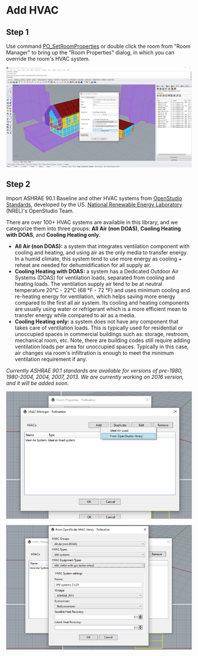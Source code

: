 # Add HVAC

## **Step 1**

Use command [PO\_SetRoomProperties](../pollination-commands-for-rhino/po_setroomproperties.md) or double click the room from "Room Manager" to bring up the "Room Properties" dialog, in which you can override the room's HVAC system.

![Override room&apos;s HVAC from Room Properties dialog](../../.gitbook/assets/image%20%28101%29.png)

## Step 2

Import ASHRAE 90.1 Baseline and other HVAC systems from [OpenStudio Standards](https://github.com/NREL/openstudio-standards/), developed by the US. [National Renewable Energy Laboratory](https://www.nrel.gov/) \(NREL\)'s OpenStudio Team. 

There are over 100+ HVAC systems are available in this library, and we categorize them into three groups: **All Air \(non DOAS\)**,  **Cooling Heating with DOAS**, and **Cooling Heating only**.

* **All Air \(non DOAS\):** a system that integrates ventilation component with cooling and heating, and using air as the only media to transfer energy. In a humid climate, this system tend to use more energy as cooling + reheat are needed for dehumidification for all supply air.
* **Cooling Heating with DOAS:** a system has a Dedicated Outdoor Air Systems \(DOAS\) for ventilation loads, separated from cooling and heating loads. The ventilation supply air tend to be at neutral temperature 20°C - 22°C \(68 °F - 72 °F\) and uses minimum cooling and re-heating energy for ventilation, which helps saving more energy compared to the first all air system. Its cooling and heating components are usually using water or refrigerant which is a more efficient mean to transfer energy while compared to air as a media.  
* **Cooling Heating only:** a system does not have any component that takes care of ventilation loads. This is typically used for residential or unoccupied spaces in commercial buildings such as: storage, restroom, mechanical room, etc. Note, there are building codes still require adding ventilation loads per area for unoccupied spaces. Typically in this case, air changes via room's infiltration is enough to meet the minimum ventilation requirement if any. 

_Currently ASHRAE  90.1 standards are available for versions of pre-1980, 1980-2004, 2004, 2007, 2013. We are currently working on 2016 version, and it will be added soon._

![Import HVAC systems from OpenStudio Standards library](../../.gitbook/assets/image%20%2892%29.png)

![Configurate a custom HVAC system from a template  ](../../.gitbook/assets/image%20%2879%29.png)

